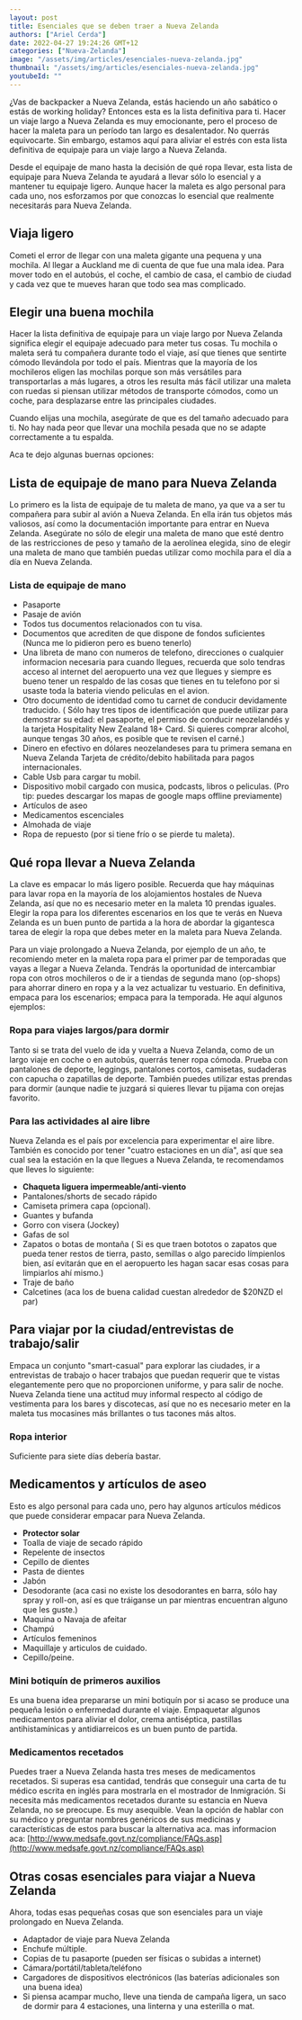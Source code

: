 ```yaml
---
layout: post
title: Esenciales que se deben traer a Nueva Zelanda
authors: ["Ariel Cerda"]
date: 2022-04-27 19:24:26 GMT+12
categories: ["Nueva-Zelanda"]
image: "/assets/img/articles/esenciales-nueva-zelanda.jpg"
thumbnail: "/assets/img/articles/esenciales-nueva-zelanda.jpg"
youtubeId: ""
---
```


¿Vas de backpacker a Nueva Zelanda, estás haciendo un año sabático o estás de working holiday? Entonces esta es la lista definitiva para ti. Hacer un viaje largo a Nueva Zelanda es muy emocionante, pero el proceso de hacer la maleta para un período tan largo es desalentador. No querrás equivocarte. Sin embargo, estamos aquí para aliviar el estrés con esta lista definitiva de equipaje para un viaje largo a Nueva Zelanda.

Desde el equipaje de mano hasta la decisión de qué ropa llevar, esta lista de equipaje para Nueva Zelanda te ayudará a llevar sólo lo esencial y a mantener tu equipaje ligero. Aunque hacer la maleta es algo personal para cada uno, nos esforzamos por que conozcas lo esencial que realmente necesitarás para Nueva Zelanda.

## Viaja ligero

Cometi el error de llegar con una maleta gigante una pequena y una mochila. Al llegar a Auckland me di cuenta de que fue una mala idea. Para mover todo en el autobús, el coche, el cambio de casa, el cambio de ciudad y cada vez que te mueves haran que todo sea mas complicado.

## Elegir una buena mochila

Hacer la lista definitiva de equipaje para un viaje largo por Nueva Zelanda significa elegir el equipaje adecuado para meter tus cosas. Tu mochila o maleta será tu compañera durante todo el viaje, así que tienes que sentirte cómodo llevándola por todo el país. Mientras que la mayoría de los mochileros eligen las mochilas porque son más versátiles para transportarlas a más lugares, a otros les resulta más fácil utilizar una maleta con ruedas si piensan utilizar métodos de transporte cómodos, como un coche, para desplazarse entre las principales ciudades.

Cuando elijas una mochila, asegúrate de que es del tamaño adecuado para ti. No hay nada peor que llevar una mochila pesada que no se adapte correctamente a tu espalda.

Aca te dejo algunas buernas opciones:

## Lista de equipaje de mano para Nueva Zelanda

Lo primero es la lista de equipaje de tu maleta de mano, ya que va a ser tu compañera para subir al avión a Nueva Zelanda. En ella irán tus objetos más valiosos, así como la documentación importante para entrar en Nueva Zelanda. Asegúrate no sólo de elegir una maleta de mano que esté dentro de las restricciones de peso y tamaño de la aerolínea elegida, sino de elegir una maleta de mano que también puedas utilizar como mochila para el día a día en Nueva Zelanda.

### Lista de equipaje de mano

- Pasaporte
- Pasaje de avión
- Todos tus documentos relacionados con tu visa.
- Documentos que acrediten de que dispone de fondos suficientes (Nunca me lo pidieron pero es bueno tenerlo)
- Una libreta de mano con numeros de telefono, direcciones o cualquier informacion necesaria para cuando llegues, recuerda que solo tendras acceso al internet del aeropuerto una vez que llegues y siempre es bueno tener un respaldo de las cosas que tienes en tu telefono por si usaste toda la bateria viendo peliculas en el avion.
- Otro documento de identidad como tu carnet de conducir devidamente traducido.
  ( Sólo hay tres tipos de identificación que puede utilizar para demostrar su edad: el pasaporte, el permiso de conducir neozelandés y la tarjeta Hospitality New Zealand 18+ Card. Si quieres comprar alcohol, aunque tengas 30 años, es posible que te revisen el carné.)
- Dinero en efectivo en dólares neozelandeses para tu primera semana en Nueva Zelanda
  Tarjeta de crédito/debito habilitada para pagos internacionales.
- Cable Usb para cargar tu mobil.
- Dispositivo mobil cargado con musica, podcasts, libros o peliculas. (Pro tip: puedes descargar los mapas de google maps offline previamente)
- Artículos de aseo
- Medicamentos escenciales
- Almohada de viaje
- Ropa de repuesto (por si tiene frío o se pierde tu maleta).

## Qué ropa llevar a Nueva Zelanda

La clave es empacar lo más ligero posible. Recuerda que hay máquinas para lavar ropa en la mayoría de los alojamientos hostales de Nueva Zelanda, así que no es necesario meter en la maleta 10 prendas iguales. Elegir la ropa para los diferentes escenarios en los que te verás en Nueva Zelanda es un buen punto de partida a la hora de abordar la gigantesca tarea de elegir la ropa que debes meter en la maleta para Nueva Zelanda.

Para un viaje prolongado a Nueva Zelanda, por ejemplo de un año, te recomiendo meter en la maleta ropa para el primer par de temporadas que vayas a llegar a Nueva Zelanda. Tendrás la oportunidad de intercambiar ropa con otros mochileros o de ir a tiendas de segunda mano (op-shops) para ahorrar dinero en ropa y a la vez actualizar tu vestuario. En definitiva, empaca para los escenarios; empaca para la temporada. He aquí algunos ejemplos:

### Ropa para viajes largos/para dormir

Tanto si se trata del vuelo de ida y vuelta a Nueva Zelanda, como de un largo viaje en coche o en autobús, querrás tener ropa cómoda. Prueba con pantalones de deporte, leggings, pantalones cortos, camisetas, sudaderas con capucha o zapatillas de deporte. También puedes utilizar estas prendas para dormir (aunque nadie te juzgará si quieres llevar tu pijama con orejas favorito.

### Para las actividades al aire libre

Nueva Zelanda es el país por excelencia para experimentar el aire libre. También es conocido por tener "cuatro estaciones en un día", así que sea cual sea la estación en la que llegues a Nueva Zelanda, te recomendamos que lleves lo siguiente:

- **Chaqueta liguera impermeable/anti-viento**
- Pantalones/shorts de secado rápido
- Camiseta primera capa (opcional).
- Guantes y bufanda
- Gorro con visera (Jockey)
- Gafas de sol
- Zapatos o botas de montaña ( Si es que traen bototos o zapatos que pueda tener restos de tierra, pasto, semillas o algo parecido límpienlos bien, así evitarán que en el aeropuerto les hagan sacar esas cosas para limpiarlos ahí mismo.)
- Traje de baño
- Calcetines (aca los de buena calidad cuestan alrededor de $20NZD el par)

## Para viajar por la ciudad/entrevistas de trabajo/salir

Empaca un conjunto "smart-casual" para explorar las ciudades, ir a entrevistas de trabajo o hacer trabajos que puedan requerir que te vistas elegantemente pero que no proporcionen uniforme, y para salir de noche. Nueva Zelanda tiene una actitud muy informal respecto al código de vestimenta para los bares y discotecas, así que no es necesario meter en la maleta tus mocasines más brillantes o tus tacones más altos.

### Ropa interior

Suficiente para siete días debería bastar.

## Medicamentos y artículos de aseo

Esto es algo personal para cada uno, pero hay algunos artículos médicos que puede considerar empacar para Nueva Zelanda.

- **Protector solar**
- Toalla de viaje de secado rápido
- Repelente de insectos
- Cepillo de dientes
- Pasta de dientes
- Jabón
- Desodorante (aca casi no existe los desodorantes en barra, sólo hay spray y roll-on, así es que tráiganse un par mientras encuentran alguno que les guste.)
- Maquina o Navaja de afeitar
- Champú
- Artículos femeninos
- Maquillaje y articulos de cuidado.
- Cepillo/peine.

### Mini botiquín de primeros auxilios

Es una buena idea prepararse un mini botiquín por si acaso se produce una pequeña lesión o enfermedad durante el viaje. Empaquetar algunos medicamentos para aliviar el dolor, crema antiséptica, pastillas antihistamínicas y antidiarreicos es un buen punto de partida.

### Medicamentos recetados

Puedes traer a Nueva Zelanda hasta tres meses de medicamentos recetados. Si superas esa cantidad, tendrás que conseguir una carta de tu médico escrita en inglés para mostrarla en el mostrador de Inmigración. Si necesita más medicamentos recetados durante su estancia en Nueva Zelanda, no se preocupe. Es muy asequible. Vean la opción de hablar con su médico y preguntar nombres genéricos de sus medicinas y características de estos para buscar la alternativa aca. mas informacion aca:
[http://www.medsafe.govt.nz/compliance/FAQs.asp](http://www.medsafe.govt.nz/compliance/FAQs.asp)

## Otras cosas esenciales para viajar a Nueva Zelanda

Ahora, todas esas pequeñas cosas que son esenciales para un viaje prolongado en Nueva Zelanda.

- Adaptador de viaje para Nueva Zelanda
- Enchufe múltiple.
- Copias de tu pasaporte (pueden ser físicas o subidas a internet)
- Cámara/portátil/tableta/teléfono
- Cargadores de dispositivos electrónicos (las baterías adicionales son una buena idea)
- Si piensa acampar mucho, lleve una tienda de campaña ligera, un saco de dormir para 4 estaciones, una linterna y una esterilla o mat.
